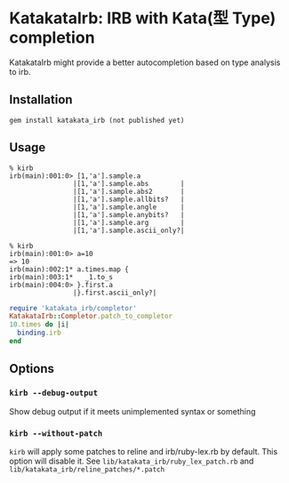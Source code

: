 # KatakataIrb: IRB with Kata(型 Type) completion

KatakataIrb might provide a better autocompletion based on type analysis to irb.

## Installation

```
gem install katakata_irb (not published yet)
```
## Usage

```
% kirb
irb(main):001:0> [1,'a'].sample.a
                |[1,'a'].sample.abs        |
                |[1,'a'].sample.abs2       |
                |[1,'a'].sample.allbits?   |
                |[1,'a'].sample.angle      |
                |[1,'a'].sample.anybits?   |
                |[1,'a'].sample.arg        |
                |[1,'a'].sample.ascii_only?|
```

```
% kirb
irb(main):001:0> a=10
=> 10
irb(main):002:1* a.times.map {
irb(main):003:1*   _1.to_s
irb(main):004:0> }.first.a
                |}.first.ascii_only?|
```

```ruby
require 'katakata_irb/completor'
KatakataIrb::Completor.patch_to_completor
10.times do |i|
  binding.irb
end
```

## Options

### `kirb --debug-output`
Show debug output if it meets unimplemented syntax or something

### `kirb --without-patch`
`kirb` will apply some patches to reline and irb/ruby-lex.rb by default. This option will disable it.
See `lib/katakata_irb/ruby_lex_patch.rb` and `lib/katakata_irb/reline_patches/*.patch`
